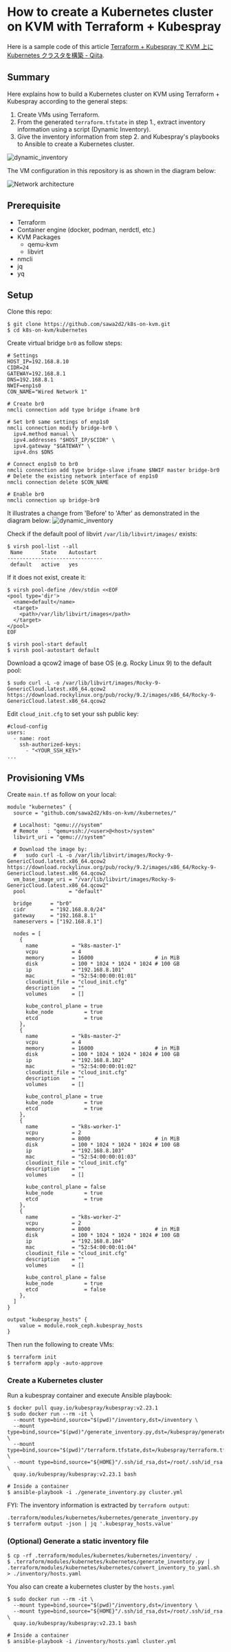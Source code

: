 # How to create a Kubernetes cluster on KVM with Terraform + Kubespray

Here is a sample code of this article [Terraform + Kubespray で KVM 上に Kubernetes クラスタを構築 - Qiita](https://qiita.com/sawa2d2/items/c592dcbd958f69441068).

## Summary

Here explains how to build a Kubernetes cluster on KVM using Terraform + Kubespray according to the general steps:

1. Create VMs using Terraform.
1. From the generated `terraform.tfstate` in step 1., extract inventory information using a script (Dynamic Inventory).
1. Give the inventory information from step 2. and Kubespray's playbooks to Ansible to create a Kubernetes cluster.

![dynamic_inventory](./images/dynamic_inventory.drawio.png)

The VM configuration in this repository is as shown in the diagram below:

![Network architecture](./images/network_architecture.drawio.png)

## Prerequisite
- Terraform
- Container engine (docker, podman, nerdctl, etc.)
- KVM Packages
  - qemu-kvm
  - libvirt
- nmcli
- jq
- yq

## Setup

Clone this repo:
```
$ git clone https://github.com/sawa2d2/k8s-on-kvm.git
$ cd k8s-on-kvm/kubernetes
```

Create virtual bridge `br0` as follow steps:
```
# Settings
HOST_IP=192.168.8.10
CIDR=24
GATEWAY=192.168.8.1
DNS=192.168.8.1
NWIF=enp1s0
CON_NAME="Wired Network 1"

# Create br0
nmcli connection add type bridge ifname br0

# Set br0 same settings of enp1s0
nmcli connection modify bridge-br0 \
  ipv4.method manual \
  ipv4.addresses "$HOST_IP/$CIDR" \
  ipv4.gateway "$GATEWAY" \
  ipv4.dns $DNS

# Connect enp1s0 to br0
nmcli connection add type bridge-slave ifname $NWIF master bridge-br0
# Delete the existing network interface of enp1s0
nmcli connection delete $CON_NAME

# Enable br0
nmcli connection up bridge-br0
```

It illustrates a change from 'Before' to 'After' as demonstrated in the diagram below:
![dynamic_inventory](./images/network-diff.drawio.png)

Check if the default pool of libvirt `/var/lib/libvirt/images/` exists:
```
$ virsh pool-list --all
 Name      State    Autostart
-------------------------------
 default   active   yes
```

If it does not exist, create it:
```
$ virsh pool-define /dev/stdin <<EOF
<pool type='dir'>
  <name>default</name>
  <target>
    <path>/var/lib/libvirt/images</path>
  </target>
</pool>
EOF

$ virsh pool-start default
$ virsh pool-autostart default
```

Download a qcow2 image of base OS (e.g. Rocky Linux 9) to the default pool:
```
$ sudo curl -L -o /var/lib/libvirt/images/Rocky-9-GenericCloud.latest.x86_64.qcow2 https://download.rockylinux.org/pub/rocky/9.2/images/x86_64/Rocky-9-GenericCloud.latest.x86_64.qcow2
```

Edit `cloud_init.cfg` to set your ssh public key:
```
#cloud-config
users:
  - name: root
    ssh-authorized-keys:
      - "<YOUR_SSH_KEY>"
...
```

## Provisioning VMs
Create `main.tf` as follow on your local:

```
module "kubernetes" {
  source = "github.com/sawa2d2/k8s-on-kvm//kubernetes/"

  # Localhost: "qemu:///system"
  # Remote   : "qemu+ssh://<user>@<host>/system"
  libvirt_uri = "qemu:///system"
  
  # Download the image by:
  #   sudo curl -L -o /var/lib/libvirt/images/Rocky-9-GenericCloud.latest.x86_64.qcow2 https://download.rockylinux.org/pub/rocky/9.2/images/x86_64/Rocky-9-GenericCloud.latest.x86_64.qcow2 
  vm_base_image_uri = "/var/lib/libvirt/images/Rocky-9-GenericCloud.latest.x86_64.qcow2"
  pool              = "default"
  
  bridge      = "br0"
  cidr        = "192.168.8.0/24"
  gateway     = "192.168.8.1"
  nameservers = ["192.168.8.1"]
  
  nodes = [
    {
      name           = "k8s-master-1"
      vcpu           = 4
      memory         = 16000                    # in MiB
      disk           = 100 * 1024 * 1024 * 1024 # 100 GB
      ip             = "192.168.8.101"
      mac            = "52:54:00:00:01:01"
      cloudinit_file = "cloud_init.cfg"
      description    = ""
      volumes        = []
  
      kube_control_plane = true
      kube_node          = true
      etcd               = true
    },
    {
      name           = "k8s-master-2"
      vcpu           = 4
      memory         = 16000                    # in MiB
      disk           = 100 * 1024 * 1024 * 1024 # 100 GB
      ip             = "192.168.8.102"
      mac            = "52:54:00:00:01:02"
      cloudinit_file = "cloud_init.cfg"
      description    = ""
      volumes        = []
  
      kube_control_plane = true
      kube_node          = true
      etcd               = true
    },
    {
      name           = "k8s-worker-1"
      vcpu           = 2
      memory         = 8000                     # in MiB
      disk           = 100 * 1024 * 1024 * 1024 # 100 GB
      ip             = "192.168.8.103"
      mac            = "52:54:00:00:01:03"
      cloudinit_file = "cloud_init.cfg"
      description    = ""
      volumes        = []
  
      kube_control_plane = false
      kube_node          = true
      etcd               = true
    },
    {
      name           = "k8s-worker-2"
      vcpu           = 2
      memory         = 8000                     # in MiB
      disk           = 100 * 1024 * 1024 * 1024 # 100 GB
      ip             = "192.168.8.104"
      mac            = "52:54:00:00:01:04"
      cloudinit_file = "cloud_init.cfg"
      description    = ""
      volumes        = []
  
      kube_control_plane = false
      kube_node          = true
      etcd               = false
    },
  ]
}

output "kubespray_hosts" {
    value = module.rook_ceph.kubespray_hosts
}
```

Then run the following to create VMs:

```
$ terraform init
$ terraform apply -auto-approve
```

### Create a Kubernetes cluster 
Run a kubespray container and execute Ansible playbook:
```
$ docker pull quay.io/kubespray/kubespray:v2.23.1
$ sudo docker run --rm -it \
  --mount type=bind,source="$(pwd)"/inventory,dst=/inventory \
  --mount type=bind,source="$(pwd)"/generate_inventory.py,dst=/kubespray/generate_inventory.py \
  --mount type=bind,source="$(pwd)"/terraform.tfstate,dst=/kubespray/terraform.tfstate \
  --mount type=bind,source="${HOME}"/.ssh/id_rsa,dst=/root/.ssh/id_rsa \
  quay.io/kubespray/kubespray:v2.23.1 bash

# Inside a container
$ ansible-playbook -i ./generate_inventory.py cluster.yml
```

FYI: The inventory information is extracted by `terraform output`:
```
.terraform/modules/kubernetes/kubernetes/generate_inventory.py
$ terraform output -json | jq '.kubespray_hosts.value'
```

### (Optional) Generate a static inventory file
```
$ cp -rf .terraform/modules/kubernetes/kubernetes/inventory/ .
$ .terraform/modules/kubernetes/kubernetes/generate_inventory.py | .terraform/modules/kubernetes/kubernetes/convert_inventory_to_yaml.sh > ./inventory/hosts.yaml
```

You also can create a kubernetes cluster by the `hosts.yaml`
```
$ sudo docker run --rm -it \
  --mount type=bind,source="$(pwd)"/inventory,dst=/inventory \
  --mount type=bind,source="${HOME}"/.ssh/id_rsa,dst=/root/.ssh/id_rsa \
  quay.io/kubespray/kubespray:v2.23.1 bash

# Inside a container
$ ansible-playbook -i /inventory/hosts.yaml cluster.yml
```

